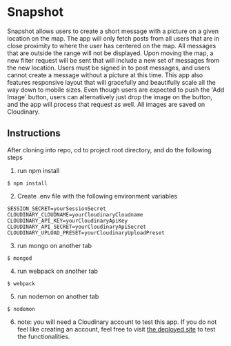 # Snapshot

Snapshot allows users to create a short message with a picture on a given location on the map. The app will only fetch posts from all users that are in close proximity to where the user has centered on the map. All messages that are outside the range will not be displayed. Upon moving the map, a new filter request will be sent that will include a new set of messages from the new location. Users must be signed in to post messages, and users cannot create a message without a picture at this time. This app also features responsive layout that will gracefully and beautifully scale all the way down to mobile sizes. Even though users are expected to push the 'Add Image' button, users can alternatively just drop the image on the button, and the app will process that request as well. All images are saved on Cloudinary.

## Instructions
After cloning into repo, cd to project root directory, and do the following steps

1. run npm install
```
$ npm install
```

2. Create .env file with the following environment variables
```
SESSION_SECRET=yourSessionSecret
CLOUDINARY_CLOUDNAME=yourCloudinaryCloudname
CLOUDINARY_API_KEY=yourCloudinaryApiKey
CLOUDINARY_API_SECRET=yourCloudinaryApiSecret
CLOUDINARY_UPLOAD_PRESET=yourCloudinaryUploadPreset
```

3. run mongo on another tab
```
$ mongod
```

4. run webpack on another tab
```
$ webpack
```

5. run nodemon on another tab
```
$ nodemon
```

6. note: you will need a Cloudinary account to test this app.  If you do not feel like creating an account, feel free to visit [the deployed site](https://jkcodes-snapshot.herokuapp.com) to test the functionalities.